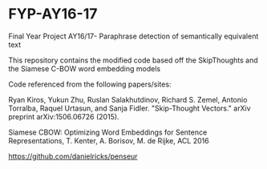 # FYP-AY16-17

Final Year Project AY16/17- Paraphrase detection of semantically equivalent text

This repository contains the modified code based off the SkipThoughts and the Siamese C-BOW word embedding models

Code referenced from the following papers/sites:

Ryan Kiros, Yukun Zhu, Ruslan Salakhutdinov, Richard S. Zemel, Antonio Torralba, Raquel Urtasun, and Sanja Fidler. "Skip-Thought Vectors." arXiv preprint arXiv:1506.06726 (2015).

Siamese CBOW: Optimizing Word Embeddings for Sentence Representations, T. Kenter, A. Borisov, M. de Rijke, ACL 2016

https://github.com/danielricks/penseur
